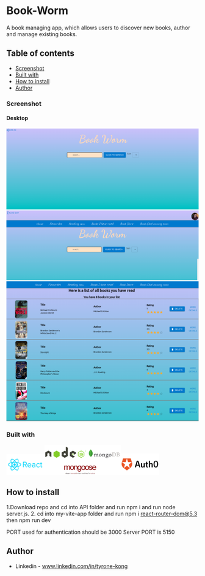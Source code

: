 # Book-Worm

A book managing app, which allows users to discover new books, author and manage existing books.

## Table of contents

  - [Screenshot](#screenshot)
  - [Built with](#built-with)
  - [How to install](#how-to-install)
- [Author](#author)


### Screenshot

#### Desktop

![](./images/bookwormscreenshot1.png)
![](./images/bookwormscreenshot2.png)
![](./images/bookwormscreenshot3.png)



### Built with

<img src="./images/react-logo.jpg" width="100"/><img src="./images/backend.png" width="200"/><img src="./images/auth0.png" width="100"/>

## How to install

1.Download repo and cd into API folder and run npm i and run node server.js.
2. cd into my-vite-app folder and run npm i react-router-dom@5.3 then npm run dev




PORT used for authentication should be 3000
Server PORT is 5150


## Author

- Linkedin - www.linkedin.com/in/tyrone-kong
